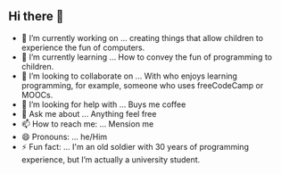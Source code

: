 ## Hi there 👋

- 🔭 I’m currently working on ... creating things that allow children to experience the fun of computers.
- 🌱 I’m currently learning ... How to convey the fun of programming to children.
- 👯 I’m looking to collaborate on ... With who enjoys learning programming, for example, someone who uses freeCodeCamp or MOOCs.
- 🤔 I’m looking for help with ... Buys me coffee
- 💬 Ask me about ... Anything feel free
- 📫 How to reach me: ... Mension me
- 😄 Pronouns: ... he/Him
- ⚡ Fun fact: ... I'm an old soldier with 30 years of programming experience, but I’m actually a university student.

